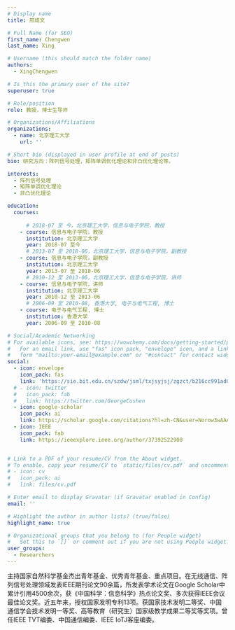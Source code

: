 ```yaml
---
# Display name
title: 邢成文

# Full Name (for SEO)
first_name: Chengwen
last_name: Xing

# Username (this should match the folder name)
authors:
  - XingChengwen

# Is this the primary user of the site?
superuser: true

# Role/position
role: 教授，博士生导师

# Organizations/Affiliations
organizations:
  - name: 北京理工大学
    url: ''

# Short bio (displayed in user profile at end of posts)
bio: 研究方向：阵列信号处理，矩阵单调优化理论和非凸优化理论等。

interests:
  - 阵列信号处理
  - 矩阵单调优化理论
  - 非凸优化理论

education:
  courses:
      
      # 2018-07 至 今，北京理工大学，信息与电子学院，教授
    - course: 信息与电子学院，教授
      institution: 北京理工大学
      year: 2018-07 至今
      # 2013-07 至 2018-06，北京理工大学，信息与电子学院，副教授
    - course: 信息与电子学院，副教授
      institution: 北京理工大学
      year: 2013-07 至 2018-06
      # 2010-12 至 2013-06，北京理工大学，信息与电子学院，讲师
    - course: 信息与电子学院，讲师
      institution: 北京理工大学
      year: 2010-12 至 2013-06
      # 2006-09 至 2010-08, 香港大学, 电子与电气工程, 博士
    - course: 电子与电气工程, 博士
      institution: 香港大学
      year: 2006-09 至 2010-08

# Social/Academic Networking
# For available icons, see: https://wowchemy.com/docs/getting-started/page-builder/#icons
#   For an email link, use "fas" icon pack, "envelope" icon, and a link in the
#   form "mailto:your-email@example.com" or "#contact" for contact widget.
social:
  - icon: envelope
    icon_pack: fas
    link: 'https://sie.bit.edu.cn/szdw/jsml/txjsyjsj/zgzct/b216cc991ad0475ea85032cb58c60057.htm'
  # - icon: twitter
  #   icon_pack: fab
  #   link: https://twitter.com/GeorgeCushen
  - icon: google-scholar
    icon_pack: ai
    link: https://scholar.google.com/citations?hl=zh-CN&user=Norow3wAAAAJ
  - icon: IEEE
    icon_pack: fab
    link: https://ieeexplore.ieee.org/author/37392522900


# Link to a PDF of your resume/CV from the About widget.
# To enable, copy your resume/CV to `static/files/cv.pdf` and uncomment the lines below.
# - icon: cv
#   icon_pack: ai
#   link: files/cv.pdf

# Enter email to display Gravatar (if Gravatar enabled in Config)
email: ''

# Highlight the author in author lists? (true/false)
highlight_name: true

# Organizational groups that you belong to (for People widget)
#   Set this to `[]` or comment out if you are not using People widget.
user_groups:
  - Researchers
---
```


主持国家自然科学基金杰出青年基金、优秀青年基金、重点项目。在无线通信、阵列信号处理领域发表IEEE期刊论文90余篇，所发表学术论文在Google Scholar中累计引用4500余次，获《中国科学：信息科学》热点论文奖、多次获得IEEE会议最佳论文奖。近五年来，授权国家发明专利13项。获国家技术发明二等奖、中国通信学会技术发明一等奖、高等教育（研究生）国家级教学成果二等奖等奖项。曾任IEEE TVT编委、中国通信编委、IEEE IoTJ客座编委。